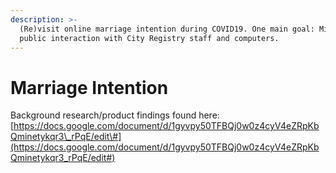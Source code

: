 ```yaml
---
description: >-
  (Re)visit online marriage intention during COVID19. One main goal: Minimize
  public interaction with City Registry staff and computers.
---
```


# Marriage Intention

Background research/product findings found here: [https://docs.google.com/document/d/1gyvpy50TFBQj0w0z4cyV4eZRpKbQminetykqr3\_rPqE/edit\#](https://docs.google.com/document/d/1gyvpy50TFBQj0w0z4cyV4eZRpKbQminetykqr3_rPqE/edit#)

